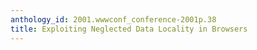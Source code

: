```yaml
---
anthology_id: 2001.wwwconf_conference-2001p.38
title: Exploiting Neglected Data Locality in Browsers
---
```

